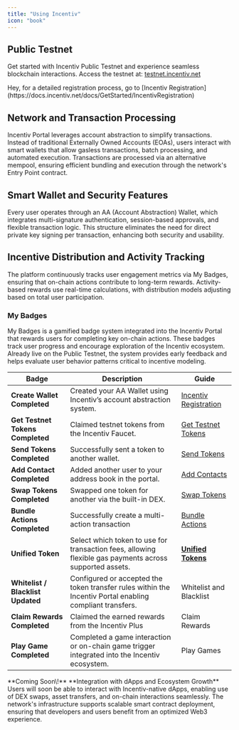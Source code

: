 ```yaml
---
title: "Using Incentiv"
icon: "book"
---
```


## Public Testnet

Get started with Incentiv Public Testnet and experience seamless blockchain interactions. Access the testnet at: [testnet.incentiv.net](https://testnet.incentiv.net)

<Note>
  Hey, for a detailed registration process, go to [Incentiv Registration](https://docs.incentiv.net/docs/GetStarted/IncentivRegistration)
</Note>

## Network and Transaction Processing

Incentiv Portal leverages account abstraction to simplify transactions. Instead of traditional Externally Owned Accounts (EOAs), users interact with smart wallets that allow gasless transactions, batch processing, and automated execution. Transactions are processed via an alternative mempool, ensuring efficient bundling and execution through the network's Entry Point contract.

## Smart Wallet and Security Features

Every user operates through an AA (Account Abstraction) Wallet, which integrates multi-signature authentication, session-based approvals, and flexible transaction logic. This structure eliminates the need for direct private key signing per transaction, enhancing both security and usability.

## Incentive Distribution and Activity Tracking

The platform continuously tracks user engagement metrics via My Badges, ensuring that on-chain actions contribute to long-term rewards. Activity-based rewards use real-time calculations, with distribution models adjusting based on total user participation.

### My Badges

My Badges is a gamified badge system integrated into the Incentiv Portal that rewards users for completing key on-chain actions. These badges track user progress and encourage exploration of the Incentiv ecosystem. Already live on the Public Testnet, the system provides early feedback and helps evaluate user behavior patterns critical to incentive modeling.

| Badge                             | Description                                                                                              | Guide                                                                                   |
| --------------------------------- | -------------------------------------------------------------------------------------------------------- | --------------------------------------------------------------------------------------- |
| **Create Wallet Completed**       | Created your AA Wallet using Incentiv’s account abstraction system.                                      | [Incentiv Registration](https://docs.incentiv.net/docs/GetStarted/IncentivRegistration) |
| **Get Testnet Tokens Completed**  | Claimed testnet tokens from the Incentiv Faucet.                                                         | [Get Testnet Tokens](https://docs.incentiv.net/docs/GetStarted/GetTestnetTokens)        |
| **Send Tokens Completed**         | Successfully sent a token to another wallet.                                                             | [Send Tokens](https://docs.incentiv.net/docs/General/SendTokens)                        |
| **Add Contact Completed**         | Added another user to your address book in the portal.                                                   | [Add Contacts](https://docs.incentiv.net/docs/General/AddContacts)                      |
| **Swap Tokens Completed**         | Swapped one token for another via the built-in DEX.                                                      | [Swap Tokens](https://docs.incentiv.net/docs/General/SwapTokens)                        |
| **Bundle Actions Completed**      | Successfully create a multi-action transaction                                                           | [Bundle Actions](https://docs.incentiv.net/docs/General/BundleActions)                  |
| **Unified Token**                 | Select which token to use for transaction fees, allowing flexible gas payments across supported assets.  | [**Unified Tokens**](https://docs.incentiv.net/docs/General/UnifiedToken)               |
| **Whitelist / Blacklist Updated** | Configured or accepted the token transfer rules within the Incentiv Portal enabling compliant transfers. | Whitelist and Blacklist                                                                 |
| **Claim Rewards Completed**       | Claimed the earned rewards from the Incentiv Plus                                                        | Claim Rewards                                                                           |
| **Play Game Completed**           | Completed a game interaction or on-chain game trigger integrated into the Incentiv ecosystem.            | Play Games                                                                              |

<Note>
  **Coming Soon\!**
  **Integration with dApps and Ecosystem Growth**
  Users will soon be able to interact with Incentiv-native dApps, enabling use of DEX swaps, asset transfers, and on-chain interactions seamlessly. The network's infrastructure supports scalable smart contract deployment, ensuring that developers and users benefit from an optimized Web3 experience.
</Note>